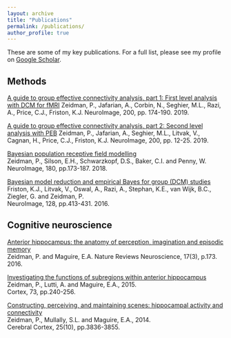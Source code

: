 ```yaml
---
layout: archive
title: "Publications"
permalink: /publications/
author_profile: true
---
```


These are some of my key publications. For a full list, please see my profile on [Google Scholar](https://scholar.google.co.uk/citations?user=xfAPw6YAAAAJ).

## Methods
[A guide to group effective connectivity analysis, part 1: First level analysis with DCM for fMRI](https://doi.org/10.1016/j.neuroimage.2019.06.031) 
Zeidman, P., Jafarian, A., Corbin, N., Seghier, M.L., Razi, A., Price, C.J., Friston, K.J.
NeuroImage, 200, pp. 174-190. 2019.

[A guide to group effective connectivity analysis, part 2: Second level analysis with PEB](https://doi.org/10.1016/j.neuroimage.2019.06.031) 
Zeidman, P., Jafarian, A., Seghier, M.L., Litvak, V., Cagnan, H., Price, C.J., Friston, K.J.
NeuroImage, 200, pp. 12-25. 2019.

[Bayesian population receptive field modelling](https://doi.org/10.1016/j.neuroimage.2017.09.008)  
Zeidman, P., Silson, E.H., Schwarzkopf, D.S., Baker, C.I. and Penny, W.  
NeuroImage, 180, pp.173-187. 2018.

[Bayesian model reduction and empirical Bayes for group (DCM) studies](http://dx.doi.org/10.1016/j.neuroimage.2015.11.015)  
Friston, K.J., Litvak, V., Oswal, A., Razi, A., Stephan, K.E., van Wijk, B.C., Ziegler, G. and Zeidman, P.  
NeuroImage, 128, pp.413-431. 2016.

## Cognitive neuroscience
[Anterior hippocampus: the anatomy of perception, imagination and episodic memory](https://doi.org/10.1038/nrn.2015.24)  
Zeidman, P. and Maguire, E.A.
Nature Reviews Neuroscience, 17(3), p.173. 2016.

[Investigating the functions of subregions within anterior hippocampus](http://dx.doi.org/10.1016/j.cortex.2015.09.002)  
Zeidman, P., Lutti, A. and Maguire, E.A., 2015.  
Cortex, 73, pp.240-256.

[Constructing, perceiving, and maintaining scenes: hippocampal activity and connectivity](https://doi.org/10.1093/cercor/bhu266)  
Zeidman, P., Mullally, S.L. and Maguire, E.A., 2014.  
Cerebral Cortex, 25(10), pp.3836-3855.
